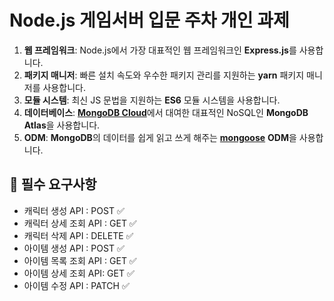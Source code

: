 # Node.js 게임서버 입문 주차 개인 과제  

1. **웹 프레임워크**: Node.js에서 가장 대표적인 웹 프레임워크인 **Express.js**를 사용합니다.
2. **패키지 매니저**: 빠른 설치 속도와 우수한 패키지 관리를 지원하는 **yarn** 패키지 매니저를 사용합니다.
3. **모듈 시스템**: 최신 JS 문법을 지원하는 **ES6** 모듈 시스템을 사용합니다.
4. **데이터베이스**: [**MongoDB Cloud**](https://www.mongodb.com/products/platform/cloud)에서 대여한 대표적인 NoSQL인 **MongoDB Atlas**을 사용합니다.
5. **ODM**: **MongoDB**의 데이터를 쉽게 읽고 쓰게 해주는 [**mongoose**](https://mongoosejs.com/docs/guide.html) **ODM**을 사용합니다.

## 🚩 필수 요구사항  
- 캐릭터 생성 API : POST ✅  
- 캐릭터 상세 조회 API : GET ✅  
- 캐릭터 삭제 API : DELETE ✅  
- 아이템 생성 API : POST ✅  
- 아이템 목록 조회 API : GET ✅  
- 아이템 상세 조회 API: GET ✅  
- 아이템 수정 API : PATCH ✅  

